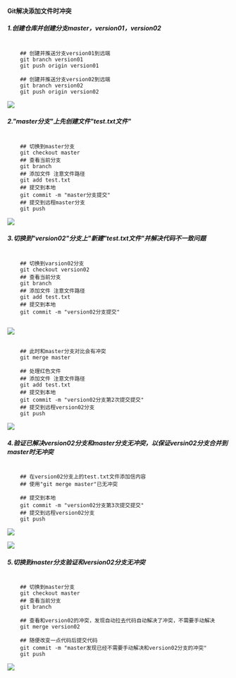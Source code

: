 

#### Git解决添加文件时冲突

##### 1.创建仓库并创建分支master，version01，version02

```
	
	## 创建并推送分支version01到远端
	git branch version01  
	git push origin version01
	
	## 创建并推送分支version02到远端
	git branch version02  
	git push origin version02

```



![](https://gitee.com/domineering_red_tide/image/raw/master/image/企业微信截图_16169297681830.png)





##### 2."master分支"上先创建文件"test.txt文件"

```

	## 切换到master分支
	git checkout master
	## 查看当前分支
	git branch
	## 添加文件 注意文件路径
	git add test.txt 
	## 提交到本地
	git commit -m "master分支提交"
	## 提交到远程master分支
	git push

```



![](https://gitee.com/domineering_red_tide/image/raw/master/image/企业微信截图_16169307315039.png)





##### 3.切换到"version02"分支上"新建"test.txt文件"并解决代码不一致问题

```

	## 切换到varsion02分支
	git checkout version02
	## 查看当前分支
	git branch
	## 添加文件 注意文件路径
	git add test.txt 
	## 提交到本地
	git commit -m "version02分支提交"
	
```



![](https://gitee.com/domineering_red_tide/image/raw/master/image/企业微信截图_16169316832630.png)





```

	## 此时和master分支对比会有冲突
	git merge master
	
	## 处理红色文件
	## 添加文件 注意文件路径
	git add test.txt 
	## 提交到本地
	git commit -m "version02分支第2次提交提交"
	## 提交到远程version02分支
	git push

```



![](https://gitee.com/domineering_red_tide/image/raw/master/image/企业微信截图_16169317914879.png)



##### 4.验证已解决version02分支和master分支无冲突，以保证versin02分支合并到master时无冲突

```

	## 在version02分支上的test.txt文件添加信内容
	## 使用"git merge master"已无冲突
	
	## 提交到本地
	git commit -m "version02分支第3次提交提交"
	## 提交到远程version02分支
	git push

```



![](https://gitee.com/domineering_red_tide/image/raw/master/image/企业微信截图_16169318799401.png)



![](https://gitee.com/domineering_red_tide/image/raw/master/image/企业微信截图_16169318873106.png)





##### 5.切换到master分支验证和version02分支无冲突

```
	
	## 切换到master分支
	git checkout master
	## 查看当前分支
	git branch
	
	## 查看和version02的冲突，发现自动拉去代码自动解决了冲突，不需要手动解决
	git merge version02
	
	## 随便改变一点代码后提交代码
	git commit -m "master发现已经不需要手动解决和version02分支的冲突"
	git push

```



![](https://gitee.com/domineering_red_tide/image/raw/master/image/企业微信截图_16169325225768.png)



  